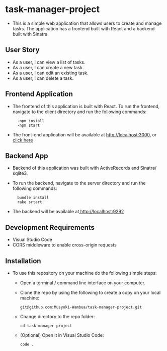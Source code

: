 # task-manager-project

- This is a simple web application that allows users to create and manage tasks. The application has a frontend built with React and a backend built with Sinatra. 

## User Story 

- As a user, I can view a list of tasks.
- As a user, I can create a new task.
- As a user, I can edit an existing task.
- As a user, I can delete a task.

## Frontend Application 

- The frontend of this application is built with React. To run the frontend, navigate to the client directory and run the following commands:

        -npm install
        -npm start

- The front-end application will be available at [ http://localhost:3000.]( http://localhost:3000.) or [click here]()

## Backend App

- Backend of this application was built with ActiveRecords and Sinatra/ sqlite3.
- To run the backend, navigate to the server directory and run the following commands:

        bundle install
        rake srtart

- The backend will be available at[ http://localhost:9292](http://localhost:9292)

## Development Requirements

- Visual Studio Code
- CORS middleware to enable cross-origin requests

## Installation 

- To use this repository on your machine do the following simple steps:

  - Open a terminal / command line interface on your computer.

  - Clone the repo by using the following to create a copy on your local machine:

        git@github.com:Musyoki-Wambua/task-manager-project.git

  - Change directory to the repo folder:

        cd task-manager-project

  - (Optional) Open it in Visual Studio Code:

        code .

    

